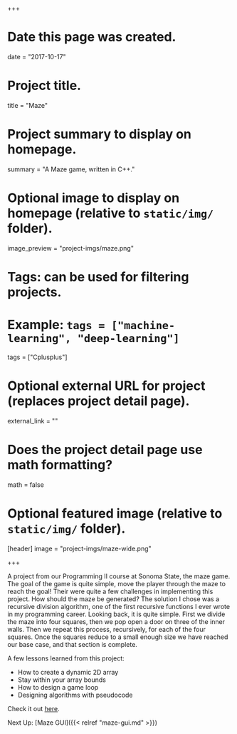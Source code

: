 +++
# Date this page was created.
date = "2017-10-17"

# Project title.
title = "Maze"

# Project summary to display on homepage.
summary = "A Maze game, written in C++."

# Optional image to display on homepage (relative to `static/img/` folder).
image_preview = "project-imgs/maze.png"

# Tags: can be used for filtering projects.
# Example: `tags = ["machine-learning", "deep-learning"]`
tags = ["Cplusplus"]

# Optional external URL for project (replaces project detail page).
external_link = ""

# Does the project detail page use math formatting?
math = false

# Optional featured image (relative to `static/img/` folder).
[header]
image = "project-imgs/maze-wide.png"

+++

A project from our Programming II course at Sonoma State, the maze game. The goal of the game is quite simple, move the player through the maze to reach the goal! Their were quite a few challenges in implementing this project. How should the maze be generated? The solution I chose was a recursive division algorithm, one of the first recursive functions I ever wrote in my programming career. Looking back, it is quite simple. First we divide the maze into four squares, then we pop open a door on three of the inner walls. Then we repeat this process, recursively, for each of the four squares. Once the squares reduce to a small enough size we have reached our base case, and that section is complete.

A few lessons learned from this project:
- How to create a dynamic 2D array
- Stay within your array bounds
- How to design a game loop
- Designing algorithms with pseudocode

Check it out [here](https://github.com/michaeldito/SSU-CS-215-Programming-II).

Next Up: [Maze GUI]({{< relref "maze-gui.md" >}})
